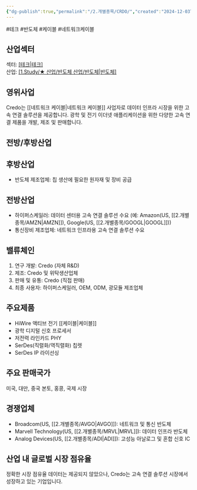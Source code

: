 ```yaml
---
{"dg-publish":true,"permalink":"/2.개별종목/CRDO/","created":"2024-12-03T21:01:46.365+09:00","updated":"2025-06-03T20:05:58.447+09:00"}
---
```


#테크 #반도체 #케이블 #네트워크케이블

## 산업섹터

섹터: [[테크\|테크]](Technology)  
산업: [[1.Study/★ 산업/반도체 산업/반도체\|반도체]](Semiconductors)

## 영위사업

Credo는 [[네트워크 케이블\|네트워크 케이블]] 사업자로 데이터 인프라 시장을 위한 고속 연결 솔루션을 제공합니다. 광학 및 전기 이더넷 애플리케이션을 위한 다양한 고속 연결 제품을 개발, 제조 및 판매합니다.

## 전방/후방산업

## 후방산업

- 반도체 제조업체: 칩 생산에 필요한 원자재 및 장비 공급

## 전방산업

- 하이퍼스케일러: 데이터 센터용 고속 연결 솔루션 수요 (예: Amazon(US, [[2.개별종목/AMZN\|AMZN]]), Google(US, [[2.개별종목/GOOGL\|GOOGL]]))
- 통신장비 제조업체: 네트워크 인프라용 고속 연결 솔루션 수요

## 밸류체인

1. 연구 개발: Credo (자체 R&D)
2. 제조: Credo 및 위탁생산업체
3. 판매 및 유통: Credo (직접 판매)
4. 최종 사용자: 하이퍼스케일러, OEM, ODM, 광모듈 제조업체

## 주요제품

- HiWire 액티브 전기 [[케이블\|케이블]]
- 광학 디지털 신호 프로세서
- 저전력 라인카드 PHY
- SerDes(직렬화/역직렬화) 칩렛
- SerDes IP 라이선싱

## 주요 판매국가

미국, 대만, 중국 본토, 홍콩, 국제 시장

## 경쟁업체

- Broadcom(US, [[2.개별종목/AVGO\|AVGO]]): 네트워크 및 통신 반도체
- Marvell Technology(US, [[2.개별종목/MRVL\|MRVL]]): 데이터 인프라 반도체
- Analog Devices(US, [[2.개별종목/ADI\|ADI]]): 고성능 아날로그 및 혼합 신호 IC

## 산업 내 글로벌 시장 점유율

정확한 시장 점유율 데이터는 제공되지 않았으나, Credo는 고속 연결 솔루션 시장에서 성장하고 있는 기업입니다.